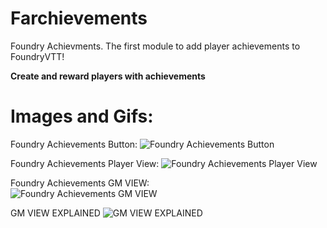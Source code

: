 # Farchievements
Foundry Achievments. The first module to add player achievements to FoundryVTT!

<b>Create and reward players with achievements</b>
<h1>Images and Gifs:</h1>
Foundry Achievements Button:
<img src="https://i.imgur.com/bWEobgB.png" title="Foundry Achievements Button"></img></br>
                                                                            
Foundry Achievements Player View:
<img src="https://i.imgur.com/gDg6gNv.gif" title="Foundry Achievements Player View"></img></br>

Foundry Achievements GM VIEW:                                      
<img src="https://i.imgur.com/ILS3qfQ.png" title="Foundry Achievements GM VIEW"></img></br>

GM VIEW EXPLAINED
<img src="https://i.imgur.com/97odi5O.png" title="GM VIEW EXPLAINED"></img></br>

